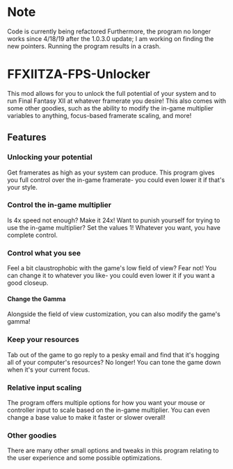 # Note
Code is currently being refactored
Furthermore, the program no longer works since 4/18/19 after the 1.0.3.0 update; I am working on finding the new pointers. Running the program results in a crash.

# FFXIITZA-FPS-Unlocker
This mod allows for you to unlock the full potential of your system and to run Final Fantasy XII at whatever framerate you desire! This also comes with some other goodies, such as the ability to modify the in-game multiplier variables to anything, focus-based framerate scaling, and more!

## Features

### Unlocking your potential
Get framerates as high as your system can produce. This program gives you full control over the in-game framerate- you could even lower it if that's your style.

### Control the in-game multiplier
Is 4x speed not enough? Make it 24x! Want to punish yourself for trying to use the in-game multiplier? Set the values 1! Whatever you want, you have complete control.

### Control what you see
Feel a bit claustrophobic with the game's low field of view? Fear not! You can change it to whatever you like- you could even lower it if you want a good closeup.

#### Change the Gamma
Alongside the field of view customization, you can also modify the game's gamma!

### Keep your resources
Tab out of the game to go reply to a pesky email and find that it's hogging all of your computer's resources? No longer! You can tone the game down when it's your current focus.

### Relative input scaling
The program offers multiple options for how you want your mouse or controller input to scale based on the in-game multiplier. You can even change a base value to make it faster or slower overall!

### Other goodies
There are many other small options and tweaks in this program relating to the user experience and some possible optimizations. 
